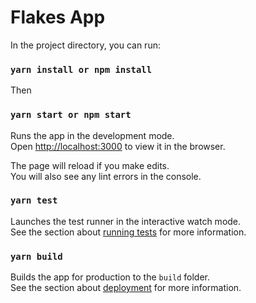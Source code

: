 # Flakes App

In the project directory, you can run:
### `yarn install or npm install` 

Then

### `yarn start or npm start` 

Runs the app in the development mode.<br />
Open [http://localhost:3000](http://localhost:3000) to view it in the browser.

The page will reload if you make edits.<br />
You will also see any lint errors in the console.

### `yarn test`

Launches the test runner in the interactive watch mode.<br />
See the section about [running tests](https://facebook.github.io/create-react-app/docs/running-tests) for more information.

### `yarn build`

Builds the app for production to the `build` folder.<br />
See the section about [deployment](https://facebook.github.io/create-react-app/docs/deployment) for more information.

